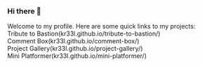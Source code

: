 ### Hi there 👋
 Welcome to my profile.
 Here are some quick links to my projects:    
 Tribute to Bastion(kr33l.github.io/tribute-to-bastion/)  
 Comment Box(kr33l.github.io/comment-box/)  
 Project Gallery(kr33l.github.io/project-gallery/)   
 Mini Platformer(kr33l.github.io/mini-platformer/)  

<!--
**Kr33L/Kr33L** is a ✨ _special_ ✨ repository because its `README.md` (this file) appears on your GitHub profile.

Here are some ideas to get you started:

- 🔭 I’m currently working on ...
- 🌱 I’m currently learning ...
- 👯 I’m looking to collaborate on ...
- 🤔 I’m looking for help with ...
- 💬 Ask me about ...
- 📫 How to reach me: ...
- 😄 Pronouns: ...
- ⚡ Fun fact: ...
-->
